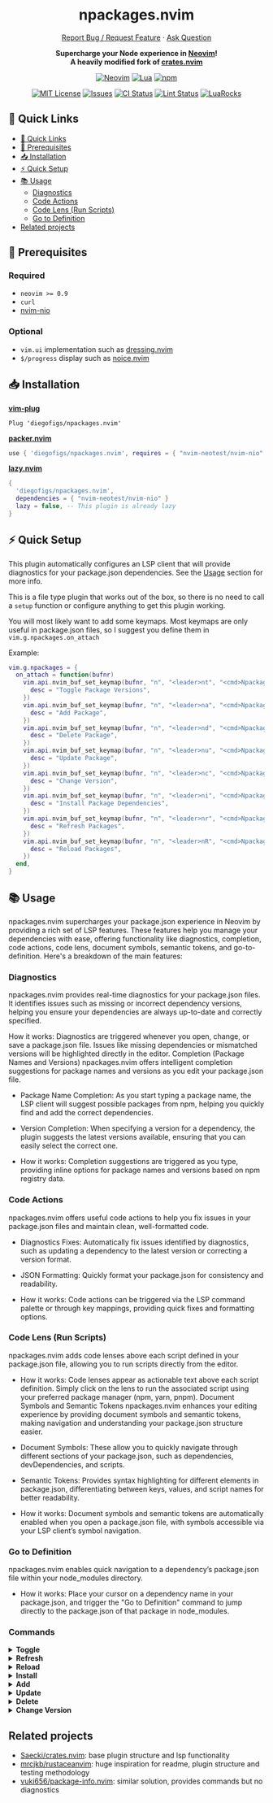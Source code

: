 <!-- markdownlint-disable -->
<div align="center">
  <h1>npackages.nvim</h1>
  <p align="center">
    <a href="https://github.com/diegofigs/npackages.nvim/issues/new">Report Bug / Request Feature</a>
    ·
    <a href="https://github.com/diegofigs/npackages.nvim/discussions/new?category=q-a">Ask Question</a>
  </p>
  <p>
    <strong>
      Supercharge your Node experience in <a href="https://neovim.io/">Neovim</a>!<br />
      A heavily modified fork of <a href="https://github.com/Saecki/crates.nvim">crates.nvim</a><br />
    </strong>
  </p>

[![Neovim][neovim-shield]][neovim-url]
[![Lua][lua-shield]][lua-url]
[![npm][npm-shield]][npm-url]

[![MIT License][license-shield]][license-url]
[![Issues][issues-shield]][issues-url]
[![CI Status][ci-shield]][ci-url]
[![Lint Status][lint-shield]][lint-url]
[![LuaRocks][luarocks-shield]][luarocks-url]

</div>
	
<!-- markdownlint-restore -->

## :link: Quick Links

<!--toc:start-->

- [:link: Quick Links](#link-quick-links)
- [:pencil: Prerequisites](#pencil-prerequisites)
- [:inbox_tray: Installation](#inbox_tray-installation)
- [:zap: Quick Setup](#zap-quick-setup)
- [:books: Usage](#books-usage)
  - [Diagnostics](#diagnostics)
  - [Code Actions](#code-actions)
  - [Code Lens (Run Scripts)](#code-lens-run-scripts)
  - [Go to Definition](#go-to-definition)
- [Related projects](#related-projects)

<!--toc:end-->

## :pencil: Prerequisites

### Required

- `neovim >= 0.9`
- `curl`
- [nvim-nio](https://github.com/nvim-neotest/nvim-nio)

### Optional

- `vim.ui` implementation such as [dressing.nvim](https://github.com/stevearc/dressing.nvim)
- `$/progress` display such as [noice.nvim](https://github.com/folke/noice.nvim)

## :inbox_tray: Installation

[**vim-plug**](https://github.com/junegunn/vim-plug)

```vim
Plug 'diegofigs/npackages.nvim'
```

[**packer.nvim**](https://github.com/wbthomason/packer.nvim)

```lua
use { 'diegofigs/npackages.nvim', requires = { "nvim-neotest/nvim-nio" } }
```

[**lazy.nvim**](https://github.com/folke/lazy.nvim)

```lua
{
  'diegofigs/npackages.nvim',
  dependencies = { "nvim-neotest/nvim-nio" }
  lazy = false, -- This plugin is already lazy
}
```

## :zap: Quick Setup

This plugin automatically configures an LSP client
that will provide diagnostics for your package.json dependencies.
See the [Usage](#books-usage) section for more info.

This is a file type plugin that works out of the box,
so there is no need to call a `setup` function or configure anything
to get this plugin working.

You will most likely want to add some keymaps.
Most keymaps are only useful in package.json files,
so I suggest you define them in `vim.g.npackages.on_attach`

Example:

<!-- markdownlint-disable -->

```lua
vim.g.npackages = {
  on_attach = function(bufnr)
    vim.api.nvim_buf_set_keymap(bufnr, "n", "<leader>nt", "<cmd>Npackages toggle<cr>", {
      desc = "Toggle Package Versions",
    })
    vim.api.nvim_buf_set_keymap(bufnr, "n", "<leader>na", "<cmd>Npackages add<cr>", {
      desc = "Add Package",
    })
    vim.api.nvim_buf_set_keymap(bufnr, "n", "<leader>nd", "<cmd>Npackages delete<cr>", {
      desc = "Delete Package",
    })
    vim.api.nvim_buf_set_keymap(bufnr, "n", "<leader>nu", "<cmd>Npackages update<cr>", {
      desc = "Update Package",
    })
    vim.api.nvim_buf_set_keymap(bufnr, "n", "<leader>nc", "<cmd>Npackages change_version<cr>", {
      desc = "Change Version",
    })
    vim.api.nvim_buf_set_keymap(bufnr, "n", "<leader>ni", "<cmd>Npackages install<cr>", {
      desc = "Install Package Dependencies",
    })
    vim.api.nvim_buf_set_keymap(bufnr, "n", "<leader>nr", "<cmd>Npackages refresh<cr>", {
      desc = "Refresh Packages",
    })
    vim.api.nvim_buf_set_keymap(bufnr, "n", "<leader>nR", "<cmd>Npackages reload<cr>", {
      desc = "Reload Packages",
    })
  end,
}
```

<!-- markdownlint-restore -->

## :books: Usage

<!-- markdownlint-disable -->

npackages.nvim supercharges your package.json experience in Neovim by providing a rich set of LSP features. These features help you manage your dependencies with ease, offering functionality like diagnostics, completion, code actions, code lens, document symbols, semantic tokens, and go-to-definition. Here's a breakdown of the main features:

### Diagnostics

npackages.nvim provides real-time diagnostics for your package.json files. It identifies issues such as missing or incorrect dependency versions, helping you ensure your dependencies are always up-to-date and correctly specified.

How it works: Diagnostics are triggered whenever you open, change, or save a package.json file. Issues like missing dependencies or mismatched versions will be highlighted directly in the editor.
Completion (Package Names and Versions)
npackages.nvim offers intelligent completion suggestions for package names and versions as you edit your package.json file.

- Package Name Completion: As you start typing a package name, the LSP client will suggest possible packages from npm, helping you quickly find and add the correct dependencies.

- Version Completion: When specifying a version for a dependency, the plugin suggests the latest versions available, ensuring that you can easily select the correct one.

- How it works: Completion suggestions are triggered as you type, providing inline options for package names and versions based on npm registry data.

### Code Actions

npackages.nvim offers useful code actions to help you fix issues in your package.json files and maintain clean, well-formatted code.

- Diagnostics Fixes: Automatically fix issues identified by diagnostics, such as updating a dependency to the latest version or correcting a version format.

- JSON Formatting: Quickly format your package.json for consistency and readability.

- How it works: Code actions can be triggered via the LSP command palette or through key mappings, providing quick fixes and formatting options.

### Code Lens (Run Scripts)

npackages.nvim adds code lenses above each script defined in your package.json file, allowing you to run scripts directly from the editor.

- How it works: Code lenses appear as actionable text above each script definition. Simply click on the lens to run the associated script using your preferred package manager (npm, yarn, pnpm).
  Document Symbols and Semantic Tokens
  npackages.nvim enhances your editing experience by providing document symbols and semantic tokens, making navigation and understanding your package.json structure easier.

- Document Symbols: These allow you to quickly navigate through different sections of your package.json, such as dependencies, devDependencies, and scripts.

- Semantic Tokens: Provides syntax highlighting for different elements in package.json, differentiating between keys, values, and script names for better readability.

- How it works: Document symbols and semantic tokens are automatically enabled when you open a package.json file, with symbols accessible via your LSP client’s symbol navigation.

### Go to Definition

npackages.nvim enables quick navigation to a dependency’s package.json file within your node_modules directory.

- How it works: Place your cursor on a dependency name in your package.json, and trigger the "Go to Definition" command to jump directly to the package.json of that package in node_modules.

<!-- markdownlint-restore -->

### Commands

<!-- markdownlint-disable -->
<details>
  <summary>
	<b>Toggle</b>
  </summary>

- `toggle` toggles diagnostics on/off

```vim
:Npackages toggle
```

```lua
vim.cmd.Npackages('toggle')
```

</details>

<details>
  <summary>
	<b>Refresh</b>
  </summary>

- `refresh` diagnostics by fetching `package.json` dependencies whose cache time has expired

```vim
:Npackages refresh
```

```lua
vim.cmd.Npackages('refresh')
```

</details>

<details>
  <summary>
	<b>Reload</b>
  </summary>

- `reload` refreshes diagnostics and force fetches `package.json` dependencies

```vim
:Npackages reload
```

```lua
vim.cmd.Npackages('reload')
```

</details>

<details>
  <summary>
	<b>Install</b>
  </summary>

- `install` runs `npm|yarn|pnpm install`

```vim
:Npackages install
```

```lua
vim.cmd.Npackages('install')
```

</details>

<details>
  <summary>
	<b>Add</b>
  </summary>

- `add` prompts user for dependency type, package name, version
  and runs `npm|yarn|pnpm add [-D] <package>@<version>`

```vim
:Npackages add
```

```lua
vim.cmd.Npackages('add')
```

</details>

<details>
  <summary>
	<b>Update</b>
  </summary>

- `update` runs for package under cursor `npm|yarn|pnpm install <package>@latest`

```vim
:Npackages update
```

```lua
vim.cmd.Npackages('update')
```

</details>

<details>
  <summary>
	<b>Delete</b>
  </summary>

- `delete` runs for package under cursor `npm|yarn|pnpm remove <package>`

```vim
:Npackages delete
```

```lua
vim.cmd.Npackages('delete')
```

</details>

<details>
  <summary>
	<b>Change Version</b>
  </summary>

- `change_version` prompts user for new version for package under cursor
  and runs `npm|yarn|pnpm install <package>@<version>`

```vim
:Npackages change_version
```

```lua
vim.cmd.Npackages('change_version')
```

</details>
<!-- markdownlint-restore -->

## Related projects

- [Saecki/crates.nvim](https://github.com/Saecki/crates.nvim): base plugin structure
  and lsp functionality
- [mrcjkb/rustaceanvim](https://github.com/mrcjkb/rustaceanvim): huge inspiration
  for readme, plugin structure and testing methodology
- [vuki656/package-info.nvim](https://github.com/vuki656/package-info.nvim):
  similar solution, provides commands but no diagnostics

<!-- markdownlint-disable -->

[neovim-shield]: https://img.shields.io/badge/NeoVim-%2357A143.svg?&style=for-the-badge&logo=neovim&logoColor=white
[neovim-url]: https://neovim.io/
[lua-shield]: https://img.shields.io/badge/lua-%232C2D72.svg?style=for-the-badge&logo=lua&logoColor=white
[lua-url]: https://www.lua.org/
[npm-shield]: https://img.shields.io/badge/npm-CC3534?style=for-the-badge&logo=npm&logoColor=white
[npm-url]: https://www.npmjs.com/
[issues-shield]: https://img.shields.io/github/issues/diegofigs/npackages.nvim.svg?style=for-the-badge
[issues-url]: https://github.com/diegofigs/npackages.nvim/issues
[license-shield]: https://img.shields.io/github/license/diegofigs/npackages.nvim.svg?style=for-the-badge
[license-url]: https://github.com/diegofigs/npackages.nvim/blob/main/LICENSE
[ci-shield]: https://img.shields.io/github/actions/workflow/status/diegofigs/npackages.nvim/ci.yml?style=for-the-badge&label=CI
[ci-url]: https://github.com/diegofigs/npackages.nvim/actions/workflows/ci.yml
[lint-shield]: https://img.shields.io/github/actions/workflow/status/diegofigs/npackages.nvim/lint.yml?style=for-the-badge&label=Lint
[lint-url]: https://github.com/diegofigs/npackages.nvim/actions/workflows/lint.yml
[luarocks-shield]: https://img.shields.io/luarocks/v/diegofigs/npackages.nvim?logo=lua&color=purple&style=for-the-badge
[luarocks-url]: https://luarocks.org/modules/diegofigs/npackages.nvim
